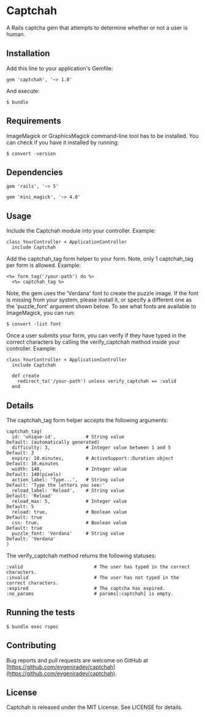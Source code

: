 # Captchah

A Rails captcha gem that attempts to determine whether or not a user is human.

## Installation

Add this line to your application's Gemfile:

```
gem 'captchah', '~> 1.0'
```

And execute:

```
$ bundle
```

## Requirements

ImageMagick or GraphicsMagick command-line tool has to be installed. You can check if you have it installed by running:

```
$ convert -version
```

## Dependencies

```
gem 'rails', '~> 5'
```

```
gem 'mini_magick', '~> 4.0'
```

## Usage

Include the Captchah module into your controller. Example:

```
class YourController < ApplicationController
  include Captchah
```

Add the captchah_tag form helper to your form. Note, only 1 captchah_tag per form is allowed. Example:

```
<%= form_tag('/your-path') do %>
  <%= captchah_tag %>
```

Note, the gem uses the 'Verdana' font to create the puzzle image. If the font is missing from your system, please install it, or specify a different one as the 'puzzle_font' argument shown below. To see what fonts are available to ImageMagick, you can run:

```
$ convert -list font
```

Once a user submits your form, you can verify if they have typed in the correct characters by calling the verify_captchah method inside your controller. Example:

```
class YourController < ApplicationController
  include Captchah

  def create
    redirect_to('/your-path') unless verify_captchah == :valid
  end
```

## Details

The captchah_tag form helper accepts the following arguments:
```
captchah_tag(
  id: 'unique-id',           # String value                     Default: (automatically generated)
  difficulty: 3,             # Integer value between 1 and 5    Default: 3
  expiry: 10.minutes,        # ActiveSupport::Duration object   Default: 10.minutes
  width: 140,                # Integer value                    Default: 140(pixels)
  action_label: 'Type...',   # String value                     Default: 'Type the letters you see:'
  reload_label: 'Reload',    # String value                     Default: 'Reload'
  reload_max: 5,             # Integer value                    Default: 5
  reload: true,              # Boolean value                    Default: true
  css: true,                 # Boolean value                    Default: true
  puzzle_font: 'Verdana'     # String value                     Default: 'Verdana'
)
```

The verify_captchah method returns the following statuses:
```
:valid                          # The user has typed in the correct characters.
:invalid                        # The user has not typed in the correct characters.
:expired                        # The captcha has expired.
:no_params                      # params[:captchah] is empty.
```

## Running the tests

```
$ bundle exec rspec
```

## Contributing

Bug reports and pull requests are welcome on GitHub at [https://github.com/evgeniradev/captchah](https://github.com/evgeniradev/captchah).

## License

Captchah is released under the MIT License. See LICENSE for details.
